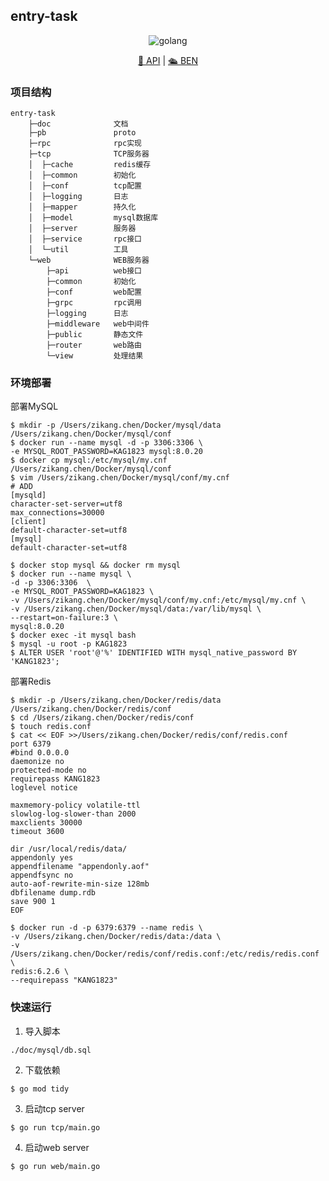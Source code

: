 ## entry-task

<p align="center">
  <img src="https://img.shields.io/badge/go-1.17-blue?style=for-the-badge&logo=go" alt="golang">
</p>
<p align="center">
  <a href="./doc/entry/api.md">🚀 API</a> | <a href="./doc/entry/ben.md">🛳 BEN</a> 
</p>




### 项目结构

```
entry-task
    ├─doc              文档
    ├─pb               proto
    ├─rpc              rpc实现
    ├─tcp              TCP服务器
    │  ├─cache         redis缓存
    │  ├─common        初始化
    │  ├─conf          tcp配置
    │  ├─logging       日志
    │  ├─mapper        持久化
    │  ├─model         mysql数据库
    │  ├─server        服务器
    │  ├─service       rpc接口
    │  └─util          工具
    └─web              WEB服务器
        ├─api          web接口
        ├─common       初始化
        ├─conf         web配置
        ├─grpc         rpc调用
        ├─logging      日志
        ├─middleware   web中间件
        ├─public       静态文件
        ├─router       web路由
        └─view         处理结果
```





### 环境部署

部署MySQL


```shell
$ mkdir -p /Users/zikang.chen/Docker/mysql/data /Users/zikang.chen/Docker/mysql/conf
$ docker run --name mysql -d -p 3306:3306 \
-e MYSQL_ROOT_PASSWORD=KAG1823 mysql:8.0.20
$ docker cp mysql:/etc/mysql/my.cnf /Users/zikang.chen/Docker/mysql/conf
$ vim /Users/zikang.chen/Docker/mysql/conf/my.cnf
# ADD
[mysqld]
character-set-server=utf8
max_connections=30000
[client]
default-character-set=utf8
[mysql]
default-character-set=utf8

$ docker stop mysql && docker rm mysql
$ docker run --name mysql \
-d -p 3306:3306  \
-e MYSQL_ROOT_PASSWORD=KAG1823 \
-v /Users/zikang.chen/Docker/mysql/conf/my.cnf:/etc/mysql/my.cnf \
-v /Users/zikang.chen/Docker/mysql/data:/var/lib/mysql \
--restart=on-failure:3 \
mysql:8.0.20
$ docker exec -it mysql bash
$ mysql -u root -p KAG1823
$ ALTER USER 'root'@'%' IDENTIFIED WITH mysql_native_password BY 'KANG1823';

```



部署Redis


```shell
$ mkdir -p /Users/zikang.chen/Docker/redis/data /Users/zikang.chen/Docker/redis/conf
$ cd /Users/zikang.chen/Docker/redis/conf
$ touch redis.conf
$ cat << EOF >>/Users/zikang.chen/Docker/redis/conf/redis.conf
port 6379
#bind 0.0.0.0
daemonize no
protected-mode no
requirepass KANG1823
loglevel notice

maxmemory-policy volatile-ttl
slowlog-log-slower-than 2000
maxclients 30000
timeout 3600

dir /usr/local/redis/data/
appendonly yes
appendfilename "appendonly.aof"
appendfsync no
auto-aof-rewrite-min-size 128mb
dbfilename dump.rdb
save 900 1
EOF

$ docker run -d -p 6379:6379 --name redis \
-v /Users/zikang.chen/Docker/redis/data:/data \
-v /Users/zikang.chen/Docker/redis/conf/redis.conf:/etc/redis/redis.conf \
redis:6.2.6 \
--requirepass "KANG1823" 
```



### 快速运行

1. 导入脚本

```
./doc/mysql/db.sql
```

2. 下载依赖

```shell
$ go mod tidy
```

3. 启动tcp server

```shell
$ go run tcp/main.go
```

4. 启动web server

```shell
$ go run web/main.go
```
